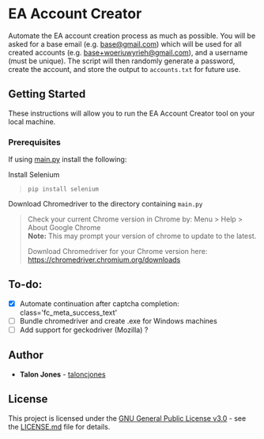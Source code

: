 # EA Account Creator

Automate the EA account creation process as much as possible. You will be asked for a base email (e.g. base@gmail.com) which will be used for all created accounts (e.g. base+woeriuwyrieh@gmail.com), and a username (must be unique). The script will then randomly generate a password, create the account, and store the output to `accounts.txt` for future use.

## Getting Started
These instructions will allow you to run the EA Account Creator tool on your local machine.

### Prerequisites
If using [main.py](main.py) install the following:

Install Selenium
> ```pip install selenium```

Download Chromedriver to the directory containing `main.py`
> Check your current Chrome version in Chrome by: Menu > Help > About Google Chrome  
> __Note:__ This may prompt your version of chrome to update to the latest.
>
> Download Chromedriver for your Chrome version here: https://chromedriver.chromium.org/downloads

## To-do:
- [x] Automate continuation after captcha completion: class='fc_meta_success_text'
- [ ] Bundle chromedriver and create .exe for Windows machines
- [ ] Add support for geckodriver (Mozilla) ?

## Author
- **Talon Jones** - [taloncjones](https://github.com/taloncjones)

## License
This project is licensed under the [GNU General Public License v3.0](LICENSE.md) - see the [LICENSE.md](LICENSE.md) file for details.
